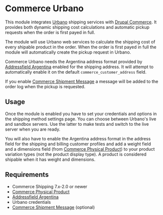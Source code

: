 # Commerce Urbano

This module integrates [Urbano][0] shipping services with [Drupal Commerce][1].
It provides both dynamic shipping cost calculations and automatic pickup
requests when the order is first payed in full.

The module will use Urbano web services to calculate the shipping cost of every
shipable product in the order. When the order is first payed in full the module
will automatically create the pickup request in Urbano.

Commerce Urbano needs the Argentina address format provided by
[Addressfield Argentina][4] enabled for the shipping address. It will attempt to
automatically enable it on the default `commerce_customer_address` field.

If you enable [Commerce Shipment Message][2] a message will be added to the
order log when the pickup is requested.

## Usage

Once the module is enabled you have to set your credentials and options in the
shipping method settings page. You can choose between Urbano's live and sandbox
servers. Use the latter to make tests and switch to the live server when you are
ready.

You will also have to enable the Argentina address format in the address field
for the shipping and billing customer profiles and add a weight field and a
dimensions field (from [Commerce Physical Product][3]) to your product variation
types (not the product display type). A product is considered shipable when it
has weight and dimensions.

## Requirements

* Commerce Shipping 7.x-2.0 or newer
* [Commerce Physical Product][3]
* [Addressfield Argentina][4]
* Urbano credentials
* [Commerce Shipment Message][2] (optional)



[0]: http://www.urbano.com.ar/home-delivery.html      "Urbano home delivery"
[1]: https://www.drupal.org/project/commerce          "Drupal Commerce"
[2]: https://www.drupal.org/sandbox/mpv/2575189       "Commerce Shipment Message"
[3]: https://www.drupal.org/project/commerce_physical "Commerce Physical Product"
[4]: https://www.drupal.org/project/addressfield_ar   "Addressfield Argentina"
